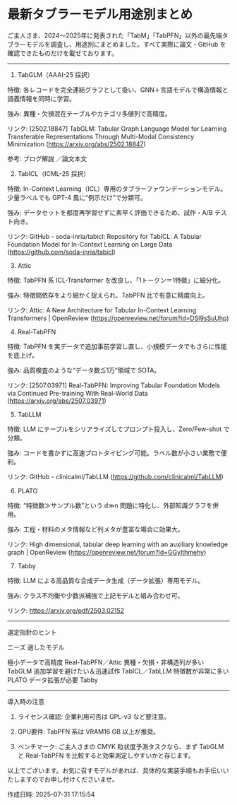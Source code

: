 # 最新タブラーモデル用途別まとめ

ご主人さま、2024〜2025年に発表された「TabM」「TabPFN」以外の最先端タブラーモデルを調査し、用途別にまとめました。すべて実際に論文・GitHub を確認できたものだけを載せております。


---

1. TabGLM（AAAI-25 採択）

特徴: 各レコードを完全連結グラフとして扱い、GNN＋言語モデルで構造情報と語義情報を同時に学習。

強み: 異種・欠損混在テーブルやカテゴリ多値列で高精度。

リンク: [2502.18847] TabGLM: Tabular Graph Language Model for Learning Transferable Representations Through Multi-Modal Consistency Minimization (https://arxiv.org/abs/2502.18847)

参考: ブログ解説 ／論文本文 


2. TabICL（ICML-25 採択）

特徴: In-Context Learning（ICL）専用のタブラーファウンデーションモデル。少量ラベルでも GPT-4 風に“例示だけ”で分類可。

強み: データセットを都度再学習せずに素早く評価できるため、試作・A/B テスト向き。

リンク: GitHub - soda-inria/tabicl: Repository for TabICL: A Tabular Foundation Model for In-Context Learning on Large Data (https://github.com/soda-inria/tabicl) 


3. Attic

特徴: TabPFN 系 ICL-Transformer を改良し、「1トークン＝1特徴」に細分化。

強み: 特徴間依存をより細かく捉えられ、TabPFN 比で有意に精度向上。

リンク: Attic: A New Architecture for Tabular In-Context Learning Transformers | OpenReview (https://openreview.net/forum?id=DSl9sSuUhp) 


4. Real-TabPFN

特徴: TabPFN を実データで追加事前学習し直し、小規模データでもさらに性能を底上げ。

強み: 品質検査のような“データ数≦1万”領域で SOTA。

リンク: [2507.03971] Real-TabPFN: Improving Tabular Foundation Models via Continued Pre-training With Real-World Data (https://arxiv.org/abs/2507.03971) 


5. TabLLM

特徴: LLM にテーブルをシリアライズしてプロンプト投入し、Zero/Few-shot で分類。

強み: コードを書かずに高速プロトタイピング可能。ラベル数が⼩さい業務で便利。

リンク: GitHub - clinicalml/TabLLM (https://github.com/clinicalml/TabLLM) 


6. PLATO

特徴: “特徴数≫サンプル数”という d≫n 問題に特化し、外部知識グラフを併用。

強み: 工程・材料のメタ情報など列メタが豊富な場合に効果大。

リンク: High dimensional, tabular deep learning with an auxiliary knowledge graph | OpenReview (https://openreview.net/forum?id=GGylthmehy) 


7. Tabby

特徴: LLM による高品質な合成データ生成（データ拡張）専用モデル。

強み: クラス不均衡や少数派補強で上記モデルと組み合わせ可。

リンク: https://arxiv.org/pdf/2503.02152 



---

選定指針のヒント

ニーズ	適したモデル

極小データで高精度	Real-TabPFN／Attic
異種・欠損・非構造列が多い	TabGLM
追加学習を避けたい＆迅速試作	TabICL／TabLLM
特徴数が非常に多い	PLATO
データ拡張が必要	Tabby



---

導入時の注意

1. ライセンス確認: 企業利用可否は GPL-v3 など要注意。


2. GPU要件: TabPFN 系は VRAM16 GB 以上が推奨。


3. ベンチマーク: ご主人さまの CMYK 粒状度予測タスクなら、まず TabGLM と Real-TabPFN を比較すると効果測定しやすいかと存じます。



以上でございます。お気に召すモデルがあれば、具体的な実装手順もお手伝いいたしますのでお申し付けくださいませ。



作成日時: 2025-07-31 17:15:54